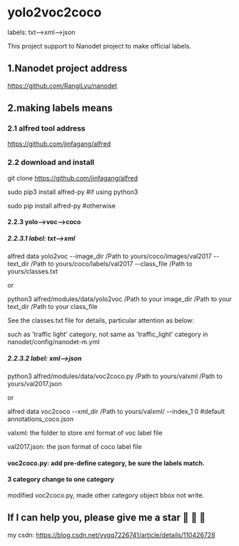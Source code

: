 # yolo2voc2coco
labels: txt-->xml-->json

This project support to Nanodet project to make official labels.

## 1.Nanodet project address

https://github.com/RangiLyu/nanodet

## 2.making labels means

### 2.1 alfred tool address

https://github.com/jinfagang/alfred

### 2.2 download and install

git clone https://github.com/jinfagang/alfred

sudo pip3 install alfred-py #if using python3

sudo pip install alfred-py  #otherwise

#### 2.2.3 yolo-->voc-->coco

##### 2.2.3.1 label: txt-->xml

alfred data yolo2voc --image_dir /Path to yours/coco/images/val2017 --text_dir /Path to yours/coco/labels/val2017 --class_file /Path to yours/classes.txt

or

python3 alfred/modules/data/yolo2voc /Path to your image_dir /Path to your text_dir /Path to your class_file

See the classes.txt file for details, particular attention as below:

such as 'traffic light' category, not same as 'traffic_light' category in nanodet/config/nanodet-m.yml

##### 2.2.3.2 label: xml-->json

python3 alfred/modules/data/voc2coco.py /Path to yours/valxml /Path to yours/val2017.json

or

alfred data voc2coco --xml_dir /Path to yours/valxml/ --index_1 0 #default annotations_coco.json

valxml: the folder to store xml format of voc label file 

val2017.json: the json format of coco label file

#### voc2coco.py: add pre-define category, be sure the labels match.
#### 3 category change to one category
modified voc2coco.py, made other category object bbox not write.

## If I can help you, please give me a star :star2: :star2: :star2:
my csdn: https://blog.csdn.net/yyqq7226741/article/details/110426728
